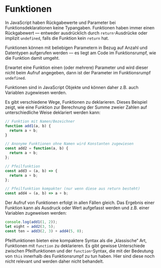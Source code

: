 # Funktionen

In JavaScript haben Rückgabewerte und Parameter bei Funktionsdeklarationen keine Typangaben.
Funktionen haben immer einen Rückgabewert &mdash; entweder ausdrücklich durch `return`-Ausdrücke
oder implizit `undefined`, falls die Funktion kein `return` hat.

Funktionen können mit beliebigen Parametern in Bezug auf Anzahl und Datentypen aufgerufen werden
&mdash; es liegt am Code im Funktionsrumpf, wie die Funktion damit umgeht.

Erwartet eine Funktion einen (oder mehrere) Parameter und wird dieser nicht beim Aufruf angegeben,
dann ist der Parameter im Funktionsrumpf `undefined`.

Funktionen sind in JavaScript Objekte und können daher z.B. auch Variablen zugewiesen werden.

Es gibt verschiedene Wege, Funktionen zu deklarieren. Dieses Beispiel zeigt, wie eine
Funktion zur Berechnung der Summe zweier Zahlen auf unterschiedliche Weise deklariert werden
kann:

```js
// Funktion mit Namen/Bezeichner
function add1(a, b) {
  return a + b;
}

// Anonyme Funktionen ohne Namen wird Konstanten zugewiesen
const add2 = function(a, b) {
  return a + b;
};

// Pfeilfunktion
const add3 = (a, b) => {
  return a + b;
};

// Pfeilfunktion kompakter (nur wenn diese aus return besteht)
const add4 = (a, b) => a + b;
```

Der Aufruf von Funktionen erfolgt in allen Fällen gleich. Das Ergebnis einer
Funktion kann als Ausdruck oder Wert aufgefasst werden und z.B. einer
Variablen zugeweisen werden:

```js
console.log(add1(1, 2));
let eight = add2(3, 5);
const ten = add3(2, 3) + add4(5, 0);
```

Pfeilfunktionen bieten eine kompaktere Syntax als die „klassische“ Art, Funktionen
mit `function` zu deklarieren. Es gibt gewisse Unterschiede zwischen Pfeilfunktionen
und der `function`-Syntax, die mit der Bedeutung von `this` innerhalb des Funktionsrumpf zu tun
haben. Hier sind diese noch nicht relevant und werden daher nicht behandelt.
